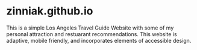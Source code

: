 # zinniak.github.io

This is a simple Los Angeles Travel Guide Website with some of my personal attraction and restuarant recommendations. This website is adaptive, mobile friendly, and incorporates elements of accessible design.
